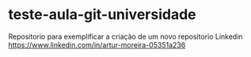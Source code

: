 # teste-aula-git-universidade
Repositorio para exemplificar a criação de um  novo repositorio
Linkedin https://www.linkedin.com/in/artur-moreira-05351a236
